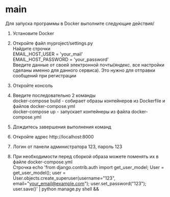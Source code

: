 # main
Для запуска программы в Docker выполните следующие действия/
1. Установите Docker
2. Откройте файл myproject/settings.py\
   Найдите строчки\
   EMAIL_HOST_USER = 'your_mail'\
   EMAIL_HOST_PASSWORD = 'your_password'\
   Введите данные от своей электронной почты(яндекс. все настройки сделаны именно для данного сервиса). Это нужно для отправки сообщений при регистрации

3. Откройте консоль
4. Введите последовательно 2 команды\
   docker-compose build  - собирает образы контейнеров из Dockerfile и файлов docker-compose.yml\
   docker-compose up  - запускает контейнеры из файла docker-compose.yml

6. Дождитесь завершения выполнения команд
7. Откройте адрес http://localhost:8000
8. Логин от панели администратора 123, пароль 123
9. При необходимости перед сборкой образа можете поменять их в файле docker-compose.yml\
   Строчка  echo 'from django.contrib.auth import get_user_model; User = get_user_model(); user = User.objects.create_superuser(username=\"123\", email=\"your_email@example.com\"); user.set_password(\"123\"); user.save()' | python manage.py shell &&

   
    
